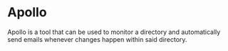 # Apollo
Apollo is a tool that can be used to monitor a directory and automatically send emails whenever changes happen within said directory.